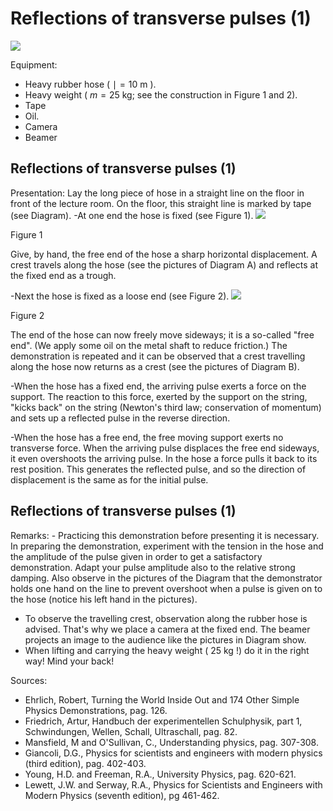 # Reflections of transverse pulses (1) 

![](https://cdn.mathpix.com/cropped/2024_06_24_e3b701a6baee9d9ba5c7g-1.jpg?height=1102&width=1498&top_left_y=408&top_left_x=302)

Equipment:

- Heavy rubber hose ( $\mid=10 \mathrm{~m}$ ).
- Heavy weight ( $m=25 \mathrm{~kg}$; see the construction in Figure 1 and 2).
- Tape
- Oil.
- Camera
- Beamer


## Reflections of transverse pulses (1)

Presentation: Lay the long piece of hose in a straight line on the floor in front of the lecture room. On the floor, this straight line is marked by tape (see Diagram). -At one end the hose is fixed (see Figure 1).
![](https://cdn.mathpix.com/cropped/2024_06_24_e3b701a6baee9d9ba5c7g-2.jpg?height=432&width=1302&top_left_y=564&top_left_x=541)

Figure 1

Give, by hand, the free end of the hose a sharp horizontal displacement. A crest travels along the hose (see the pictures of Diagram A) and reflects at the fixed end as a trough.

-Next the hose is fixed as a loose end (see Figure 2).
![](https://cdn.mathpix.com/cropped/2024_06_24_e3b701a6baee9d9ba5c7g-2.jpg?height=420&width=1302&top_left_y=1252&top_left_x=540)

Figure 2

The end of the hose can now freely move sideways; it is a so-called "free end". (We apply some oil on the metal shaft to reduce friction.) The demonstration is repeated and it can be observed that a crest travelling along the hose now returns as a crest (see the pictures of Diagram B).

-When the hose has a fixed end, the arriving pulse exerts a force on the support. The reaction to this force, exerted by the support on the string, "kicks back" on the string (Newton's third law; conservation of momentum) and sets up a reflected pulse in the reverse direction.

-When the hose has a free end, the free moving support exerts no transverse force. When the arriving pulse displaces the free end sideways, it even overshoots the arriving pulse. In the hose a force pulls it back to its rest position. This generates the reflected pulse, and so the direction of displacement is the same as for the initial pulse.

## Reflections of transverse pulses (1)

Remarks: - Practicing this demonstration before presenting it is necessary. In preparing the demonstration, experiment with the tension in the hose and the amplitude of the pulse given in order to get a satisfactory demonstration. Adapt your pulse amplitude also to the relative strong damping. Also observe in the pictures of the Diagram that the demonstrator holds one hand on the line to prevent overshoot when a pulse is given on to the hose (notice his left hand in the pictures).

- To observe the travelling crest, observation along the rubber hose is advised. That's why we place a camera at the fixed end. The beamer projects an image to the audience like the pictures in Diagram show.
- When lifting and carrying the heavy weight ( $25 \mathrm{~kg}$ !) do it in the right way! Mind your back!

Sources:

- Ehrlich, Robert, Turning the World Inside Out and 174 Other Simple Physics Demonstrations, pag. 126.
- Friedrich, Artur, Handbuch der experimentellen Schulphysik, part 1, Schwindungen, Wellen, Schall, Ultraschall, pag. 82.
- Mansfield, M and O'Sullivan, C., Understanding physics, pag. 307-308.
- Giancoli, D.G., Physics for scientists and engineers with modern physics (third edition), pag. 402-403.
- Young, H.D. and Freeman, R.A., University Physics, pag. 620-621.
- Lewett, J.W. and Serway, R.A., Physics for Scientists and Engineers with Modern Physics (seventh edition), pg 461-462.

